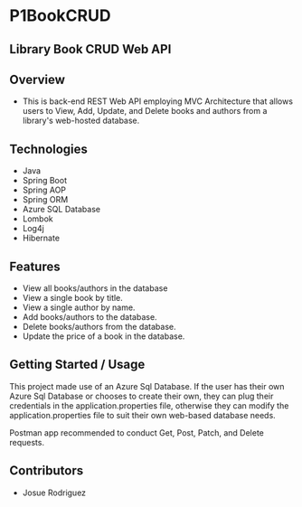 # P1BookCRUD
## Library Book CRUD Web API

## Overview
- This is back-end REST Web API employing MVC Architecture that allows users to View, Add,
Update, and Delete books and authors from a library's web-hosted database.

## Technologies
- Java
- Spring Boot
- Spring AOP
- Spring ORM
- Azure SQL Database
- Lombok
- Log4j
- Hibernate

## Features
- View all books/authors in the database
- View a single book by title.
- View a single author by name.
- Add books/authors to the database.
- Delete books/authors from the database.
- Update the price of a book in the database.

## Getting Started / Usage
This project made use of an Azure Sql Database. If the user has their own Azure Sql Database
or chooses to create their own, they can plug their credentials in the application.properties file,
otherwise they can modify the application.properties file to suit their own web-based database needs.

Postman app recommended to conduct Get, Post, Patch, and Delete requests.


## Contributors
- Josue Rodriguez

